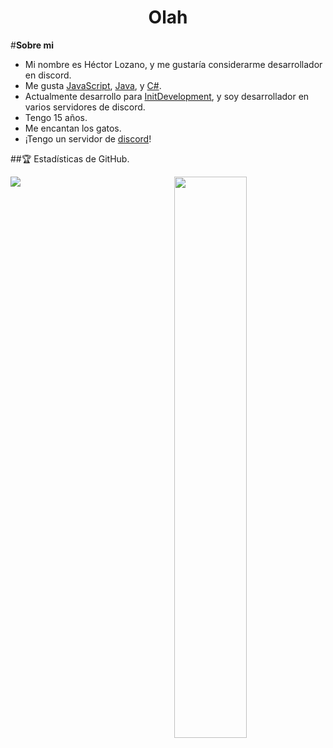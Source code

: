 <h1 align="center">Olah</h1>

 #**Sobre mi**

- Mi nombre es Héctor Lozano, y me gustaría considerarme desarrollador en discord.
- Me gusta [JavaScript](https://es.wikipedia.org/wiki/JavaScript), [Java](https://es.wikipedia.org/wiki/Java_(lenguaje_de_programaci%C3%B3n)), y [C#](https://es.wikipedia.org/wiki/C_Sharp).
- Actualmente desarrollo para [InitDevelopment](https://github.com/InitDevelopment), y soy desarrollador en varios servidores de discord.
- Tengo 15 años.
- Me encantan los gatos.
- ¡Tengo un servidor de [discord](https://discord.gg/x7pP9YytDt)!

##🏆 Estadísticas de GitHub.

<a href="https://github.com/RedPlayer1890">
  <img align="left" src="https://github-readme-stats.anuraghazra1.vercel.app/api?username=RedPlayer1890&show_icons=true&include_all_commits=false&theme=radical&count_private=true"/>
  <img  src="https://github-readme-stats.vercel.app/api?username=RedPlayer1890&show_icons=true&hide_border=true&theme=dark" width="48%" align="right" >
</a>
